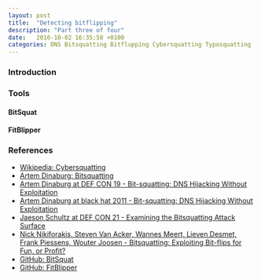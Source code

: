 ```yaml
---
layout: post
title:  "Detecting bitflipping"
description: "Part three of four"
date:   2016-10-02 16:35:58 +0100
categories: DNS Bitsquatting Bitflupping Cybersquatting Typosquatting
---
```

### Introduction

### Tools

#### BitSquat

#### FitBlipper

### References
* [Wikipedia: Cybersquatting][wiki-cybersquatting]
* [Artem Dinaburg: Bitsquatting][dinaburg-bitsquatting]
* [Artem Dinaburg at DEF CON 19 - Bit-squatting: DNS Hijacking Without Exploitation][dinaburg-defcon19]
* [Artem Dinaburg at black hat 2011 - Bit-squatting: DNS Hijacking Without Exploitation][dinaburg-blackhat2011]
* [Jaeson Schultz at DEF CON 21 - Examining the Bitsquatting Attack Surface][schultz-defcon21]
* [Nick Nikiforakis, Steven Van Acker, Wannes Meert, Lieven Desmet, Frank Piessens, Wouter Joosen - Bitsquatting: Exploiting Bit-flips for Fun, or Profit?][bitsquatting_www2013]
* [GitHub: BitSquat][tool-bitsquat]
* [GitHub: FitBlipper][tool-fitblipper]

[wiki-cybersquatting]: https://en.wikipedia.org/wiki/Cybersquatting
[tool-bitsquat]: https://github.com/artemdinaburg/bitsquat-script
[tool-fitblipper]: https://github.com/chadillac/FitBlipper
[dinaburg-bitsquatting]: http://dinaburg.org/bitsquatting.html
[dinaburg-defcon19]: https://www.youtube.com/watch?v=lZ8s1JwtNas
[dinaburg-blackhat2011]: https://www.youtube.com/watch?v=_si0FYl_IOA/
[schultz-defcon21]: https://www.youtube.com/watch?v=j2FVFVHVvgg
[bitsquatting_www2013]: https://securitee.org/files/bitsquatting_www2013.pdf
